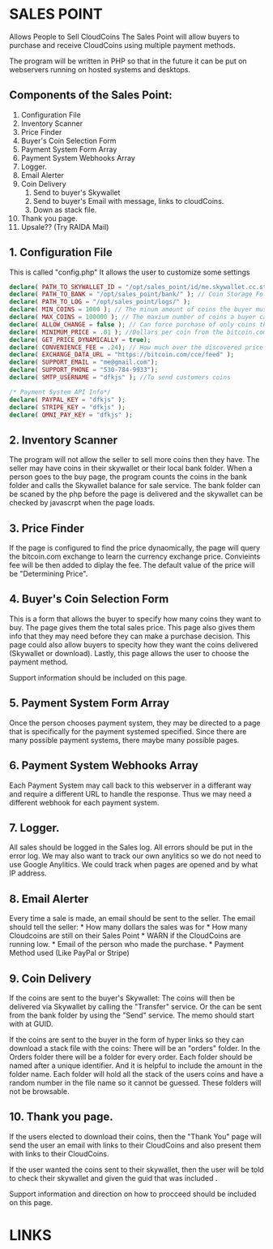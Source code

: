 # SALES POINT
Allows People to Sell CloudCoins
The Sales Point will allow buyers to purchase and receive CloudCoins using multiple payment methods. 

The program will be written in PHP so that in the future it can be put on webservers running on hosted systems and desktops. 

## Components of the Sales Point:
1. Configuration File
2. Inventory Scanner
3. Price Finder
4. Buyer's Coin Selection Form
5. Payment System Form Array 
6. Payment System Webhooks Array
7. Logger. 
8. Email Alerter
9. Coin Delivery
	1. Send to buyer's Skywallet
	2. Send to buyer's Email with message, links to cloudCoins.
	3. Down as stack file.
10. Thank you page.
11. Upsale?? (Try RAIDA Mail)


## 1. Configuration File

This is called "config.php"
It allows the user to customize some settings
```php
declare( PATH_TO_SKYWALLET_ID = "/opt/sales_point/id/me.skywallet.cc.stack" );
declare( PATH_TO_BANK = "/opt/sales_point/bank/" ); // Coin Storage Folder
declare( PATH_TO_LOG = "/opt/sales_point/logs/" );
declare( MIN_COINS = 1000 ); // The minum amount of coins the buyer must buy
declare( MAX_COINS = 100000 ); // The maxium number of coins a buyer can buy
declare( ALLOW_CHANGE = false ); // Can force purchase of only coins the have
declare( MINIMUM_PRICE = .01 ); //Dollars per coin from the bitcoin.com exchange.
declare( GET_PRICE_DYNAMICALLY = true); 
declare( CONVENIENCE_FEE = .24); // How much over the discovered price that should be charged. 
declare( EXCHANGE_DATA_URL = "https://bitcoin.com/cce/feed" );
declare( SUPPORT_EMAIL = "me@gmail.com");
declare( SUPPORT_PHONE = "530-784-9933");
declare( SMTP_USERNAME = "dfkjs" ); //To send customers coins

/* Payment System API Info*/
declare( PAYPAL_KEY = "dfkjs" ); 
declare( STRIPE_KEY = "dfkjs" ); 
declare( OMNI_PAY_KEY = "dfkjs" ); 
```
## 2. Inventory Scanner
The program will not allow the seller to sell more coins then they have. The seller may have coins in their skywallet or their local bank folder. 
When a person goes to the buy page, the program counts the coins in the bank folder and calls the Skywallet balance for sale service. 
The bank folder can be scaned by the php before the page is delivered and the skywallet can be checked by javascrpt when the page loads. 

## 3. Price Finder
If the page is configured to find the price dynaomically, the page will query the bitcoin.com exchange to learn the currency exchange price. Convieints fee will be then added to diplay the fee. The default value of the price will be "Determining Price".

 ## 4. Buyer's Coin Selection Form
 This is a form that allows the buyer to specify how many coins they want to buy. The page gives them the total sales price. 
 This page also gives them info that they may need before they can make a purchase decision. This page could also allow buyers to specity how they want the coins delivered (Skywallet or download).
 Lastly, this page allows the user to choose the payment method. 
 
 Support information should be included on this page. 

## 5. Payment System Form Array 
Once the person chooses payment system, they may be directed to a page that is specifically for the payment systemed specified. Since there are many possible payment systems, there maybe many possible pages. 

## 6. Payment System Webhooks Array
Each Payment System may call back to this webserver in a differant way and require a different URL to handle the response. Thus we may need a different webhook for each payment system. 

## 7. Logger. 
All sales should be logged in the Sales log. All errors should be put in the error log. We may also want to track our own anylitics so we do not need to use Google Anylitics. We could track when pages are opened and by what IP address. 

## 8. Email Alerter
Every time a sale is made, an email should be sent to the seller. The email should tell the seller:
	* How many dollars the sales was for
	* How many Cloudcoins are still on their Sales Point
	* WARN if the CloudCoins are running low. 
	* Email of the person who made the purchase.
	* Payment Method used (Like PayPal or Stripe)

## 9. Coin Delivery

If the coins are sent to the buyer's Skywallet:
The coins will then be delivered via Skywallet by calling the "Transfer" service. Or the can be sent from the bank folder by using the "Send" service. The memo should start with at GUID.

If the coins are sent to the buyer in the form of hyper links so they can download a stack file with the coins:
There will be an "orders" folder. In the Orders folder there will be a folder for every order. Each folder should be named after a unique identifier. And it is helpful to include the amount in the folder name. Each folder will hold all the stack of the users coins and have a random number in the file name so it cannot be guessed. These folders will not be browsable. 

## 10. Thank you page.
If the users elected to download their coins, then the "Thank You" page will send the user an email with links to their CloudCoins and also present them with links to their CloudCoins. 

If the user wanted the coins sent to their skywallet, then the user will be told to check their skywallet and given the guid that was included . 

Support information and direction on how to procceed should be included on this page. 

# LINKS 
